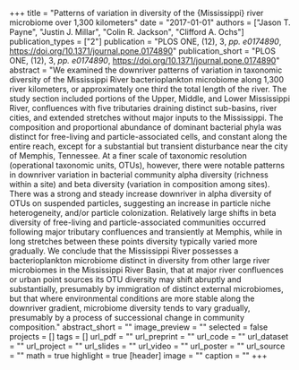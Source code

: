 +++
title = "Patterns of variation in diversity of the {Mississippi} river microbiome over 1,300 kilometers"
date = "2017-01-01"
authors = ["Jason T. Payne", "Justin J. Millar", "Colin R. Jackson", "Clifford A. Ochs"]
publication_types = ["2"]
publication = "PLOS ONE, (12), 3, _pp. e0174890_, https://doi.org/10.1371/journal.pone.0174890"
publication_short = "PLOS ONE, (12), 3, _pp. e0174890_, https://doi.org/10.1371/journal.pone.0174890"
abstract = "We examined the downriver patterns of variation in taxonomic diversity of the Mississippi River bacterioplankton microbiome along 1,300 river kilometers, or approximately one third the total length of the river. The study section included portions of the Upper, Middle, and Lower Mississippi River, confluences with five tributaries draining distinct sub-basins, river cities, and extended stretches without major inputs to the Mississippi. The composition and proportional abundance of dominant bacterial phyla was distinct for free-living and particle-associated cells, and constant along the entire reach, except for a substantial but transient disturbance near the city of Memphis, Tennessee. At a finer scale of taxonomic resolution (operational taxonomic units, OTUs), however, there were notable patterns in downriver variation in bacterial community alpha diversity (richness within a site) and beta diversity (variation in composition among sites). There was a strong and steady increase downriver in alpha diversity of OTUs on suspended particles, suggesting an increase in particle niche heterogeneity, and/or particle colonization. Relatively large shifts in beta diversity of free-living and particle-associated communities occurred following major tributary confluences and transiently at Memphis, while in long stretches between these points diversity typically varied more gradually. We conclude that the Mississippi River possesses a bacterioplankton microbiome distinct in diversity from other large river microbiomes in the Mississippi River Basin, that at major river confluences or urban point sources its OTU diversity may shift abruptly and substantially, presumably by immigration of distinct external microbiomes, but that where environmental conditions are more stable along the downriver gradient, microbiome diversity tends to vary gradually, presumably by a process of successional change in community composition."
abstract_short = ""
image_preview = ""
selected = false
projects = []
tags = []
url_pdf = ""
url_preprint = ""
url_code = ""
url_dataset = ""
url_project = ""
url_slides = ""
url_video = ""
url_poster = ""
url_source = ""
math = true
highlight = true
[header]
image = ""
caption = ""
+++
